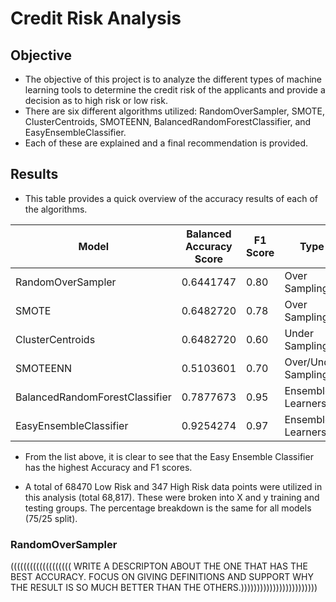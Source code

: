 # Credit Risk Analysis

## Objective
* The objective of this project is to analyze the different types of machine learning tools to determine the credit risk of the applicants and provide a decision as to high risk or low risk.
* There are six different algorithms utilized: RandomOverSampler, SMOTE, ClusterCentroids, SMOTEENN, BalancedRandomForestClassifier, and EasyEnsembleClassifier.
* Each of these are explained and a final recommendation is provided. 

## Results
* This table provides a quick overview of the accuracy results of each of the algorithms.

| Model                          | Balanced Accuracy Score   | F1 Score   | Type                | 
| -----------                    | -------------------       | --------   | ---------------     | 
| RandomOverSampler              | 0.6441747                 | 0.80       | Over Sampling       |
| SMOTE                          | 0.6482720                 | 0.78       | Over Sampling       |  
| ClusterCentroids               | 0.6482720                 | 0.60       | Under Sampling      |
| SMOTEENN                       | 0.5103601                 | 0.70       | Over/Under Sampling |
| BalancedRandomForestClassifier | 0.7877673                 | 0.95       | Ensemble Learners   |
| EasyEnsembleClassifier         | 0.9254274                 | 0.97       | Ensemble Learners   |

* From the list above, it is clear to see that the Easy Ensemble Classifier has the highest Accuracy and F1 scores.

* A total of 68470 Low Risk and 347 High Risk data points were utilized in this analysis (total 68,817). These were broken into X and y training and testing groups. The percentage breakdown is the same for all models (75/25 split). 

### RandomOverSampler



(((((((((((((((((((  WRITE A DESCRIPTON ABOUT THE ONE THAT HAS THE BEST ACCURACY. FOCUS ON GIVING DEFINITIONS AND SUPPORT WHY THE
RESULT IS SO MUCH BETTER THAN THE OTHERS.))))))))))))))))))))))))
